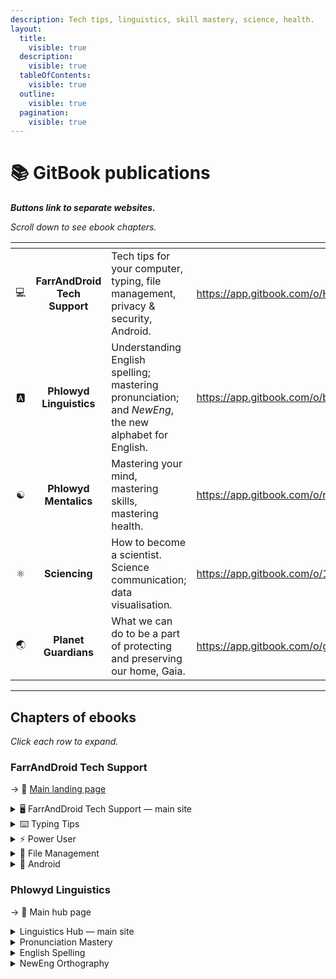 ```yaml
---
description: Tech tips, linguistics, skill mastery, science, health.
layout:
  title:
    visible: true
  description:
    visible: true
  tableOfContents:
    visible: true
  outline:
    visible: true
  pagination:
    visible: true
---
```


# 📚 GitBook publications

_**Buttons link to separate websites.**_

_Scroll down to see ebook chapters._

<table data-view="cards"><thead><tr><th align="center"></th><th align="center"></th><th></th><th data-hidden data-card-target data-type="content-ref"></th></tr></thead><tbody><tr><td align="center">💻</td><td align="center"><strong>FarrAndDroid Tech Support</strong></td><td>Tech tips for your computer, typing, file management, privacy &#x26; security, Android.</td><td><a href="https://app.gitbook.com/o/HGV4O8QFvR73oXn7Uxww/s/SvMwDma3YIsN6hmiEFs1/">https://app.gitbook.com/o/HGV4O8QFvR73oXn7Uxww/s/SvMwDma3YIsN6hmiEFs1/</a></td></tr><tr><td align="center">🅰️</td><td align="center"><strong>Phlowyd Linguistics</strong></td><td>Understanding English spelling; mastering pronunciation; and <em>NewEng</em>, the new alphabet for English.</td><td><a href="https://app.gitbook.com/o/bhv2aXe6eExkCxRzuAVK/s/qietP059fhAwTgrpg1oR/">https://app.gitbook.com/o/bhv2aXe6eExkCxRzuAVK/s/qietP059fhAwTgrpg1oR/</a></td></tr><tr><td align="center">☯️</td><td align="center"><strong>Phlowyd Mentalics</strong></td><td>Mastering your mind, mastering skills, mastering health.</td><td><a href="https://app.gitbook.com/o/ncd9U74Kvvm90FLF5tdt/s/UQGHaZ9rdsQ3XORhJQYu/">https://app.gitbook.com/o/ncd9U74Kvvm90FLF5tdt/s/UQGHaZ9rdsQ3XORhJQYu/</a></td></tr><tr><td align="center">⚛️</td><td align="center"><strong>Sciencing</strong></td><td>How to become a scientist. Science communication; data visualisation.</td><td><a href="https://app.gitbook.com/o/1wuAqxV16bRCOWrIRz6q/s/nCGaI48cwt6GU0yMEDkK/">https://app.gitbook.com/o/1wuAqxV16bRCOWrIRz6q/s/nCGaI48cwt6GU0yMEDkK/</a></td></tr><tr><td align="center">🌏</td><td align="center"><strong>Planet Guardians</strong></td><td>What we can do to be a part of protecting and preserving our home, Gaia.</td><td><a href="https://app.gitbook.com/o/gQ7qELmcsrzalxe9akLR/s/x4XBbH5vHVRlbAgcvCZg/">https://app.gitbook.com/o/gQ7qELmcsrzalxe9akLR/s/x4XBbH5vHVRlbAgcvCZg/</a></td></tr></tbody></table>

***

## Chapters of ebooks

_Click each row to expand._

### FarrAndDroid Tech Support

→ 🔗 [Main landing page](https://farranddroid-tech.gitbook.io/)&#x20;

<details>

<summary>🖥️ FarrAndDroid Tech Support — main site</summary>

🔗 [https://app.gitbook.com/o/HGV4O8QFvR73oXn7Uxww/s/SvMwDma3YIsN6hmiEFs1/](https://app.gitbook.com/o/HGV4O8QFvR73oXn7Uxww/s/SvMwDma3YIsN6hmiEFs1/ "mention") website

_Windows settings, choosing devices, media playing, internet safety, web browser setup, useful applications, and more._

**🔥 Hot articles**

→ 🔗 [https://app.gitbook.com/s/SvMwDma3YIsN6hmiEFs1/principles-of-setup/decreasing-distraction](https://app.gitbook.com/s/SvMwDma3YIsN6hmiEFs1/principles-of-setup/decreasing-distraction "mention")

→ 🔗 [https://app.gitbook.com/s/SvMwDma3YIsN6hmiEFs1/principles-of-setup/crafting-your-environment](https://app.gitbook.com/s/SvMwDma3YIsN6hmiEFs1/principles-of-setup/crafting-your-environment "mention")

→ 🔗 [https://app.gitbook.com/s/SvMwDma3YIsN6hmiEFs1/windows-configuration/setting-up-a-new-windows-11-system](https://app.gitbook.com/s/SvMwDma3YIsN6hmiEFs1/windows-configuration/setting-up-a-new-windows-11-system "mention")

→ 🔗 [https://app.gitbook.com/s/SvMwDma3YIsN6hmiEFs1/windows-configuration/third-party-apps](https://app.gitbook.com/s/SvMwDma3YIsN6hmiEFs1/windows-configuration/third-party-apps "mention")

→ 🔗 [https://app.gitbook.com/s/SvMwDma3YIsN6hmiEFs1/windows-configuration/edge-make-it-stop](https://app.gitbook.com/s/SvMwDma3YIsN6hmiEFs1/windows-configuration/edge-make-it-stop "mention")

→ 🔗 [https://app.gitbook.com/s/SvMwDma3YIsN6hmiEFs1/windows-usage/powertoys-tools](https://app.gitbook.com/s/SvMwDma3YIsN6hmiEFs1/windows-usage/powertoys-tools "mention")

→ 🔗 [https://app.gitbook.com/s/SvMwDma3YIsN6hmiEFs1/windows-usage/custom-keyboard-layouts](https://app.gitbook.com/s/SvMwDma3YIsN6hmiEFs1/windows-usage/custom-keyboard-layouts "mention")&#x20;

→ 🔗 [https://app.gitbook.com/s/SvMwDma3YIsN6hmiEFs1/web-browser-setup/alternatives-to-google-and-bing](https://app.gitbook.com/s/SvMwDma3YIsN6hmiEFs1/web-browser-setup/alternatives-to-google-and-bing "mention")

→ 🔗 [Broken link](broken-reference "mention")

→ 🔗 [https://app.gitbook.com/s/SvMwDma3YIsN6hmiEFs1/entertainment/torrenting](https://app.gitbook.com/s/SvMwDma3YIsN6hmiEFs1/entertainment/torrenting "mention")

</details>

<details>

<summary>⌨️ Typing Tips</summary>

→ 🔗 [https://app.gitbook.com/o/HGV4O8QFvR73oXn7Uxww/s/gumdVstDjfg97ryYDFqd/](https://app.gitbook.com/o/HGV4O8QFvR73oXn7Uxww/s/gumdVstDjfg97ryYDFqd/ "mention") website

A few key ideas that you must know in order to type faster and more accurately.

**🔥 Hot articles**

→ 🔗 [https://app.gitbook.com/s/gumdVstDjfg97ryYDFqd/methods](https://app.gitbook.com/s/gumdVstDjfg97ryYDFqd/methods "mention")

  → 🔗 [https://app.gitbook.com/s/gumdVstDjfg97ryYDFqd/methods/rhythmic-method](https://app.gitbook.com/s/gumdVstDjfg97ryYDFqd/methods/rhythmic-method "mention")&#x20;

  → 🔗 [https://app.gitbook.com/s/gumdVstDjfg97ryYDFqd/methods/like-a-piano-method](https://app.gitbook.com/s/gumdVstDjfg97ryYDFqd/methods/like-a-piano-method "mention")&#x20;

→ 🔗 [https://app.gitbook.com/s/gumdVstDjfg97ryYDFqd/custom-keyboard-layouts](https://app.gitbook.com/s/gumdVstDjfg97ryYDFqd/custom-keyboard-layouts "mention")&#x20;

  → 🔗 [https://app.gitbook.com/s/gumdVstDjfg97ryYDFqd/custom-keyboard-layouts/my-layouts-downloads](https://app.gitbook.com/s/gumdVstDjfg97ryYDFqd/custom-keyboard-layouts/my-layouts-downloads "mention") — custom keyboard layouts I've created

→ 🔗 [https://app.gitbook.com/s/gumdVstDjfg97ryYDFqd/apps-for-typing-features/wincompose](https://app.gitbook.com/s/gumdVstDjfg97ryYDFqd/apps-for-typing-features/wincompose "mention")

</details>

<details>

<summary>⚡ Power User</summary>

→ 🔗 [https://app.gitbook.com/o/HGV4O8QFvR73oXn7Uxww/s/qA7gVdU3GXPI3OOuI1Ep/](https://app.gitbook.com/o/HGV4O8QFvR73oXn7Uxww/s/qA7gVdU3GXPI3OOuI1Ep/ "mention") website

How to become a “power user” — keyboard shortcuts, touchpad gestures, deep computer customisation. Maximising focus. Converting large tasks into small, easily-repetitive tasks.

**🔥 Hot articles**

→ 🔗 [https://app.gitbook.com/s/qA7gVdU3GXPI3OOuI1Ep/being-a-power-user/readme](https://app.gitbook.com/s/qA7gVdU3GXPI3OOuI1Ep/being-a-power-user/readme "mention")&#x20;

  → 🔗 [https://app.gitbook.com/s/qA7gVdU3GXPI3OOuI1Ep/being-a-power-user/readme/4.-focussed-adaptable-imperturbable](https://app.gitbook.com/s/qA7gVdU3GXPI3OOuI1Ep/being-a-power-user/readme/4.-focussed-adaptable-imperturbable "mention")&#x20;

  → 🔗 [https://app.gitbook.com/s/qA7gVdU3GXPI3OOuI1Ep/being-a-power-user/readme/5.-everything-can-be-edited-and-customized](https://app.gitbook.com/s/qA7gVdU3GXPI3OOuI1Ep/being-a-power-user/readme/5.-everything-can-be-edited-and-customized "mention")

→ 🔗 [https://app.gitbook.com/s/qA7gVdU3GXPI3OOuI1Ep/being-a-power-user/keyboard-shortcuts](https://app.gitbook.com/s/qA7gVdU3GXPI3OOuI1Ep/being-a-power-user/keyboard-shortcuts "mention")&#x20;

→ 🔗 [https://app.gitbook.com/s/qA7gVdU3GXPI3OOuI1Ep/being-a-power-user/touchpad-gestures](https://app.gitbook.com/s/qA7gVdU3GXPI3OOuI1Ep/being-a-power-user/touchpad-gestures "mention")&#x20;

→ 🔗 [https://app.gitbook.com/s/qA7gVdU3GXPI3OOuI1Ep/being-a-power-user/window-manager-features](https://app.gitbook.com/s/qA7gVdU3GXPI3OOuI1Ep/being-a-power-user/window-manager-features "mention")&#x20;

→ 🔗 [https://app.gitbook.com/s/qA7gVdU3GXPI3OOuI1Ep/being-a-power-user/dual-screens](https://app.gitbook.com/s/qA7gVdU3GXPI3OOuI1Ep/being-a-power-user/dual-screens "mention") — including how to use your phone or tablet as a second screen!&#x20;

</details>

<details>

<summary>📂 File Management</summary>

→ 🔗 [https://app.gitbook.com/o/HGV4O8QFvR73oXn7Uxww/s/52ZBaMLs5j9jIx6jPZE4/](https://app.gitbook.com/o/HGV4O8QFvR73oXn7Uxww/s/52ZBaMLs5j9jIx6jPZE4/ "mention") website&#x20;

_Site content yet to be imported._&#x20;

</details>

<details>

<summary>📱 Android</summary>

→ 🔗 [https://app.gitbook.com/o/HGV4O8QFvR73oXn7Uxww/s/RoagBu006ype0QfSIBD3/](https://app.gitbook.com/o/HGV4O8QFvR73oXn7Uxww/s/RoagBu006ype0QfSIBD3/ "mention") website&#x20;

_Site content yet to be imported._&#x20;

</details>

### Phlowyd Linguistics&#x20;

→ 🔗 Main hub page&#x20;

<details>

<summary>Linguistics Hub — main site </summary>

→ 🔗 [https://app.gitbook.com/o/bhv2aXe6eExkCxRzuAVK/s/qietP059fhAwTgrpg1oR/](https://app.gitbook.com/o/bhv2aXe6eExkCxRzuAVK/s/qietP059fhAwTgrpg1oR/ "mention") website&#x20;

Nothing here yet — just links to the other linguistics sites.

</details>

<details>

<summary>Pronunciation Mastery</summary>

→ 🔗 [https://app.gitbook.com/o/bhv2aXe6eExkCxRzuAVK/s/mOXfBzelIQWeGu5lPOdF/](https://app.gitbook.com/o/bhv2aXe6eExkCxRzuAVK/s/mOXfBzelIQWeGu5lPOdF/ "mention") website&#x20;

info&#x20;

sublinks&#x20;

→ 🔗&#x20;

</details>

<details>

<summary>English Spelling</summary>

→ 🔗 [https://app.gitbook.com/o/bhv2aXe6eExkCxRzuAVK/s/bFe8K54C9RxCcg3qidk8/](https://app.gitbook.com/o/bhv2aXe6eExkCxRzuAVK/s/bFe8K54C9RxCcg3qidk8/ "mention") website&#x20;

info&#x20;

sublinks&#x20;

→ 🔗&#x20;

</details>

<details>

<summary>NewEng Orthography</summary>

→ 🔗 [https://app.gitbook.com/o/bhv2aXe6eExkCxRzuAVK/s/nQuhfcBU5w4vA1rwurTv/](https://app.gitbook.com/o/bhv2aXe6eExkCxRzuAVK/s/nQuhfcBU5w4vA1rwurTv/ "mention") website&#x20;

info

sublinks&#x20;

</details>










